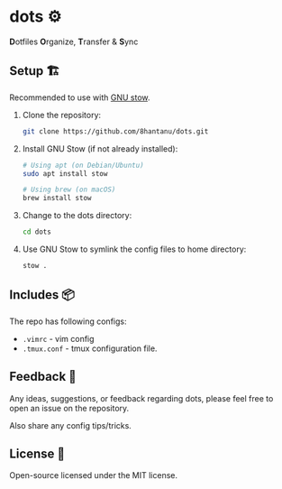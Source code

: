 # dots ⚙️

**D**otfiles **O**rganize, **T**ransfer & **S**ync

## Setup 🏗️ 

Recommended to use with [GNU stow](https://www.gnu.org/software/stow/).

1. Clone the repository:
   ```bash
   git clone https://github.com/8hantanu/dots.git
   ```

2. Install GNU Stow (if not already installed):
   ```bash
   # Using apt (on Debian/Ubuntu)
   sudo apt install stow
   ```
   ```zsh
   # Using brew (on macOS)
   brew install stow
   ```

3. Change to the dots directory:
   ```bash
   cd dots
   ```

4. Use GNU Stow to symlink the config files to home directory:
   ```bash
   stow .
   ```

## Includes 📦

The repo has following configs:
- `.vimrc` - vim config
- `.tmux.conf` - tmux configuration file.

## Feedback 📝

Any ideas, suggestions, or feedback regarding dots, please feel free to open an issue on the repository.

Also share any config tips/tricks.

## License 📃

Open-source licensed under the MIT license.
